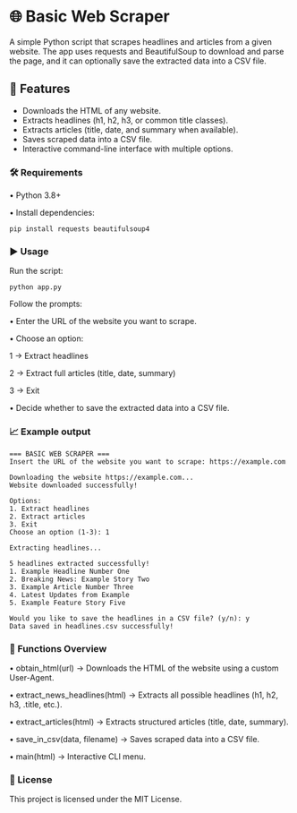 # 🌐 Basic Web Scraper

A simple Python script that scrapes headlines and articles from a given website. The app uses requests and BeautifulSoup to download and parse the page, and it can optionally save the extracted data into a CSV file.

## 🚀 Features

- Downloads the HTML of any website.
- Extracts headlines (h1, h2, h3, or common title classes).
- Extracts articles (title, date, and summary when available).
- Saves scraped data into a CSV file.
- Interactive command-line interface with multiple options.

### 🛠️ Requirements

• Python 3.8+

• Install dependencies:

    pip install requests beautifulsoup4

### ▶️ Usage

Run the script:

    python app.py


Follow the prompts:

• Enter the URL of the website you want to scrape.

• Choose an option:

  1 → Extract headlines

  2 → Extract full articles (title, date, summary)

  3 → Exit

• Decide whether to save the extracted data into a CSV file.

### 📈 Example output
    === BASIC WEB SCRAPER ===
    Insert the URL of the website you want to scrape: https://example.com
    
    Downloading the website https://example.com...
    Website downloaded successfully!
    
    Options:
    1. Extract headlines
    2. Extract articles
    3. Exit
    Choose an option (1-3): 1
    
    Extracting headlines...
    
    5 headlines extracted successfully!
    1. Example Headline Number One
    2. Breaking News: Example Story Two
    3. Example Article Number Three
    4. Latest Updates from Example
    5. Example Feature Story Five
    
    Would you like to save the headlines in a CSV file? (y/n): y
    Data saved in headlines.csv successfully!

### 🧩 Functions Overview

• obtain_html(url) → Downloads the HTML of the website using a custom User-Agent.

• extract_news_headlines(html) → Extracts all possible headlines (h1, h2, h3, .title, etc.).

• extract_articles(html) → Extracts structured articles (title, date, summary).

• save_in_csv(data, filename) → Saves scraped data into a CSV file.

• main(html) → Interactive CLI menu.

### 📜 License

This project is licensed under the MIT License.
